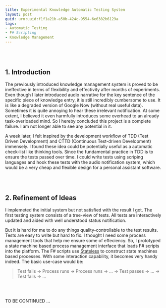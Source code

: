 ```yaml
---
title: Experimental Knowledge Automatic Testing System
layout: post
guid: urn:uuid:f1f1a21b-a50b-424c-9554-6e6382b6129a
tags:
- Automatic Testing
- F# Scripting
- Knowledge Management
---
```


<br> <br>

## 1. Introduction

The previously introduced knowledge management system is proved to be
ineffective in terms of flexibility and effectivity after months of experiments.
Even though I later introduced audio narrative for the key sentence of the
specific piece of knowledge entry, it is still incredibly cumbersome to use. It
is like a degraded version of Google Now (without real useful data). Sometimes
it is quite annoying to hear these irrelevant notification. At some extent, I
believed it even harmfully introduces some overhead to an already
task-overloaded mind. So I hereby concluded this project is a complete failure.
I am not longer able to see any potential in it.

A week later, I felt inspired by the development workflow of TDD (Test Driven
Development) and CTTD (Continuous Test-driven Development) immensely. I found
these idea could be potentially useful as a automatic check-list like thinking
tools. Since the fundamental practice in TDD is to ensure the tests passed
over time. I could write tests using scriping languages and hook these tests
with the audio notification system, which would be a very cheap and flexible
design for a personal assistant software.

<br> <br>

## 2. Refinement of Ideas

I implemeted the initial system but not satisfied with the result I got. The
first testing system consists of a tree-view of tests. All tests are
interactively updated and aided with well understood status notification.

But it is hard for me to do any things quality-controllable to the test results.
Tests are easy to write but hard to fix. I thought I need some process
management tools that help me ensure some of effeciency. So, I prototyped a
state machine based process management interface that loads F# scripts into the
platform. The F# scripts use
[Stateless](https://github.com/slashdotdash/stateless) to construct state
machines based processes. With some interaction capability, it becomes very
handy indeed. The basic use-case would be:

> Test fails -> Process runs -> Process runs -> ... -> Test passes -> ... ->
> Test fails -> ...

<br> <br>

TO BE CONTINUED ...
